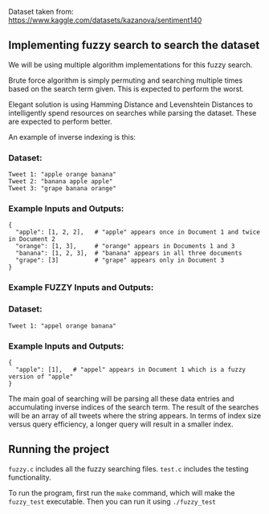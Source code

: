 Dataset taken from:
https://www.kaggle.com/datasets/kazanova/sentiment140

## Implementing fuzzy search to search the dataset
We will be using multiple algorithm implementations for this fuzzy search.

Brute force algorithm is simply permuting and searching multiple times based on the search term given. This is expected to perform the worst.

Elegant solution is using Hamming Distance and Levenshtein Distances to intelligently spend resources on searches while parsing the dataset. These are expected to perform better.


An example of inverse indexing is this:

### Dataset:
```
Tweet 1: "apple orange banana"
Tweet 2: "banana apple apple"
Tweet 3: "grape banana orange"
```

### Example Inputs and Outputs:
```
{
  "apple": [1, 2, 2],   # "apple" appears once in Document 1 and twice in Document 2
  "orange": [1, 3],     # "orange" appears in Documents 1 and 3
  "banana": [1, 2, 3],  # "banana" appears in all three documents
  "grape": [3]          # "grape" appears only in Document 3
}
```
### Example FUZZY Inputs and Outputs:
### Dataset:
```
Tweet 1: "appel orange banana"
```

### Example Inputs and Outputs:
```
{
  "apple": [1],   # "appel" appears in Document 1 which is a fuzzy version of "apple"
}
```

The main goal of searching will be parsing all these data entries and accumulating inverse indices of the search term. The result of the searches will be an array of all tweets where the string appears. In terms of index size versus query efficiency, a longer query will result in a smaller index.

## Running the project
`fuzzy.c` includes all the fuzzy searching files.
`test.c` includes the testing functionality.

To run the program, first run the `make` command, which will make the `fuzzy_test` executable. Then you can run it using `./fuzzy_test`
